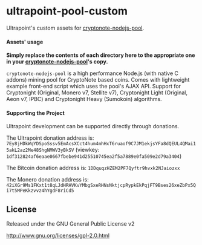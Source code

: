 ultrapoint-pool-custom
======================

Ultrapoint's custom assets for [cryptonote-nodejs-pool](https://github.com/dvandal/cryptonote-nodejs-pool).


#### Assets' usage

__Simply replace the contents of each directory here to the appropriate one in your [cryptonote-nodejs-pool](https://github.com/dvandal/cryptonote-nodejs-pool)'s copy.__

`cryptonote-nodejs-pool` is a high performance Node.js (with native C addons) mining pool for CryptoNote based coins. Comes with lightweight example front-end script which uses the pool's AJAX API. Support for Cryptonight (Original, Monero v7, Stellite v7), Cryptonight Light (Original, Aeon v7, IPBC) and Cryptonight Heavy (Sumokoin) algorithms.

#### Supporting the Project

Ultrapoint development can be supported directly through donations.

The Ultrapoint donation address is: `7Ey8jHDkWqYDSpoSssv5EmAcsXCct4hum4mhHxT6ruaof9C7JM1ekjsYFa8dQEUL4QMai15akL2az2Me48ShgNMWV3yBkSV` (viewkey: `1df312824af6eaae0667fbebe941d25510745ea2f5a7889e0fa509e2d79a3404`)

The Bitcoin donation address is: `1DDquqzHZEM2PF7Qyftr9hvxk2NJaiozxx`

The Monero donation address is: `42iXGr9Ms1FKxt1t8qLJdHRHVKvYMbgSxeRHNsNktjcpRypkEkPqjFT9Bses26xeZbPx5Qi7t5MPeKkzvvz4hYgdF8riCd5`

License
-------
Released under the GNU General Public License v2

http://www.gnu.org/licenses/gpl-2.0.html
